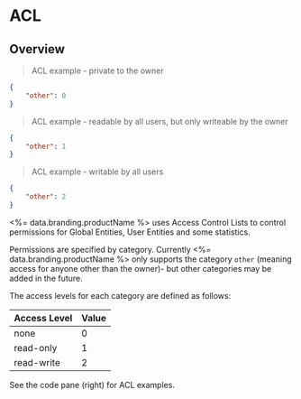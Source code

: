 # ACL
## Overview
> ACL example - private to the owner

```json
{
    "other": 0
}
```

> ACL example - readable by all users, but only writeable by the owner

```json
{
    "other": 1
}
```

> ACL example - writable by all users

```json
{
    "other": 2
}
```

<%= data.branding.productName %> uses Access Control Lists to control permissions for Global Entities, User Entities and some statistics.

Permissions are specified by category. Currently <%= data.branding.productName %> only supports the category `other` (meaning access for anyone other than the owner)- but other categories may be added in the future.

The access levels for each category are defined as follows:

Access Level | Value
------------ | -----
none | 0
read-only | 1
read-write | 2

See the code pane (right) for ACL examples.

